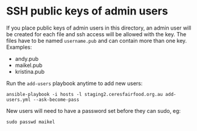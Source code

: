# SSH public keys of admin users

If you place public keys of admin users in this directory, an admin user will
be created for each file and ssh access will be allowed with the key. The files
have to be named `username.pub` and can contain more than one key. Examples:

- andy.pub
- maikel.pub
- kristina.pub


Run the `add-users` playbook anytime to add new users:

    ansible-playbook -i hosts -l staging2.ceresfairfood.org.au add-users.yml --ask-become-pass

New users will need to have a password set before they can sudo, eg:

    sudo passwd maikel
